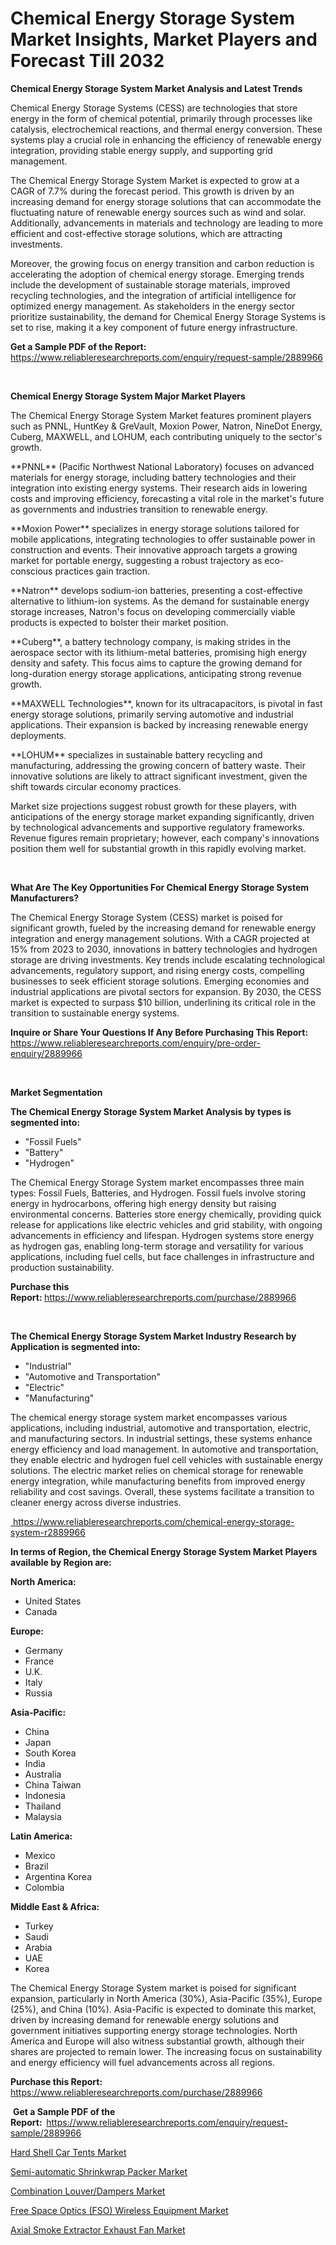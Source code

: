 <p><h1>Chemical Energy Storage System Market Insights, Market Players and Forecast Till 2032</h1></p><p><strong>Chemical Energy Storage System Market Analysis and Latest Trends</strong></p>
<p><p>Chemical Energy Storage Systems (CESS) are technologies that store energy in the form of chemical potential, primarily through processes like catalysis, electrochemical reactions, and thermal energy conversion. These systems play a crucial role in enhancing the efficiency of renewable energy integration, providing stable energy supply, and supporting grid management.</p><p>The Chemical Energy Storage System Market is expected to grow at a CAGR of 7.7% during the forecast period. This growth is driven by an increasing demand for energy storage solutions that can accommodate the fluctuating nature of renewable energy sources such as wind and solar. Additionally, advancements in materials and technology are leading to more efficient and cost-effective storage solutions, which are attracting investments.</p><p>Moreover, the growing focus on energy transition and carbon reduction is accelerating the adoption of chemical energy storage. Emerging trends include the development of sustainable storage materials, improved recycling technologies, and the integration of artificial intelligence for optimized energy management. As stakeholders in the energy sector prioritize sustainability, the demand for Chemical Energy Storage Systems is set to rise, making it a key component of future energy infrastructure.</p></p>
<p><strong>Get a Sample PDF of the Report:&nbsp;</strong> <a href="https://www.reliableresearchreports.com/enquiry/request-sample/2889966?utm_campaign=24&utm_medium=2&utm_source=Github&utm_content=ia&utm_term=14032025&utm_id=chemical-energy-storage-system">https://www.reliableresearchreports.com/enquiry/request-sample/2889966</a></p>
<p>&nbsp;</p>
<p><strong>Chemical Energy Storage System Major Market Players</strong></p>
<p><p>The Chemical Energy Storage System Market features prominent players such as PNNL, HuntKey & GreVault, Moxion Power, Natron, NineDot Energy, Cuberg, MAXWELL, and LOHUM, each contributing uniquely to the sector's growth.</p><p>**PNNL** (Pacific Northwest National Laboratory) focuses on advanced materials for energy storage, including battery technologies and their integration into existing energy systems. Their research aids in lowering costs and improving efficiency, forecasting a vital role in the market's future as governments and industries transition to renewable energy.</p><p>**Moxion Power** specializes in energy storage solutions tailored for mobile applications, integrating technologies to offer sustainable power in construction and events. Their innovative approach targets a growing market for portable energy, suggesting a robust trajectory as eco-conscious practices gain traction.</p><p>**Natron** develops sodium-ion batteries, presenting a cost-effective alternative to lithium-ion systems. As the demand for sustainable energy storage increases, Natron's focus on developing commercially viable products is expected to bolster their market position.</p><p>**Cuberg**, a battery technology company, is making strides in the aerospace sector with its lithium-metal batteries, promising high energy density and safety. This focus aims to capture the growing demand for long-duration energy storage applications, anticipating strong revenue growth.</p><p>**MAXWELL Technologies**, known for its ultracapacitors, is pivotal in fast energy storage solutions, primarily serving automotive and industrial applications. Their expansion is backed by increasing renewable energy deployments.</p><p>**LOHUM** specializes in sustainable battery recycling and manufacturing, addressing the growing concern of battery waste. Their innovative solutions are likely to attract significant investment, given the shift towards circular economy practices.</p><p>Market size projections suggest robust growth for these players, with anticipations of the energy storage market expanding significantly, driven by technological advancements and supportive regulatory frameworks. Revenue figures remain proprietary; however, each company's innovations position them well for substantial growth in this rapidly evolving market.</p></p>
<p>&nbsp;</p>
<p><strong>What Are The Key Opportunities For Chemical Energy Storage System Manufacturers?</strong></p>
<p><p>The Chemical Energy Storage System (CESS) market is poised for significant growth, fueled by the increasing demand for renewable energy integration and energy management solutions. With a CAGR projected at 15% from 2023 to 2030, innovations in battery technologies and hydrogen storage are driving investments. Key trends include escalating technological advancements, regulatory support, and rising energy costs, compelling businesses to seek efficient storage solutions. Emerging economies and industrial applications are pivotal sectors for expansion. By 2030, the CESS market is expected to surpass $10 billion, underlining its critical role in the transition to sustainable energy systems.</p></p>
<p><strong>Inquire or Share Your Questions If Any Before Purchasing This Report:</strong> <a href="https://www.reliableresearchreports.com/enquiry/pre-order-enquiry/2889966?utm_campaign=24&utm_medium=2&utm_source=Github&utm_content=ia&utm_term=14032025&utm_id=chemical-energy-storage-system">https://www.reliableresearchreports.com/enquiry/pre-order-enquiry/2889966</a></p>
<p>&nbsp;</p>
<p><strong>Market Segmentation</strong></p>
<p><strong>The Chemical Energy Storage System Market Analysis by types is segmented into:</strong></p>
<p><ul><li>"Fossil Fuels"</li><li>"Battery"</li><li>"Hydrogen"</li></ul></p>
<p><p>The Chemical Energy Storage System market encompasses three main types: Fossil Fuels, Batteries, and Hydrogen. Fossil fuels involve storing energy in hydrocarbons, offering high energy density but raising environmental concerns. Batteries store energy chemically, providing quick release for applications like electric vehicles and grid stability, with ongoing advancements in efficiency and lifespan. Hydrogen systems store energy as hydrogen gas, enabling long-term storage and versatility for various applications, including fuel cells, but face challenges in infrastructure and production sustainability.</p></p>
<p><strong>Purchase this Report:&nbsp;</strong><a href="https://www.reliableresearchreports.com/purchase/2889966?utm_campaign=24&utm_medium=2&utm_source=Github&utm_content=ia&utm_term=14032025&utm_id=chemical-energy-storage-system">https://www.reliableresearchreports.com/purchase/2889966</a></p>
<p>&nbsp;</p>
<p><strong>The Chemical Energy Storage System Market Industry Research by Application is segmented into:</strong></p>
<p><ul><li>"Industrial"</li><li>"Automotive and Transportation"</li><li>"Electric"</li><li>"Manufacturing"</li></ul></p>
<p><p>The chemical energy storage system market encompasses various applications, including industrial, automotive and transportation, electric, and manufacturing sectors. In industrial settings, these systems enhance energy efficiency and load management. In automotive and transportation, they enable electric and hydrogen fuel cell vehicles with sustainable energy solutions. The electric market relies on chemical storage for renewable energy integration, while manufacturing benefits from improved energy reliability and cost savings. Overall, these systems facilitate a transition to cleaner energy across diverse industries.</p></p>
<p><a href="https://www.reliableresearchreports.com/chemical-energy-storage-system-r2889966?utm_campaign=24&utm_medium=2&utm_source=Github&utm_content=ia&utm_term=14032025&utm_id=chemical-energy-storage-system">&nbsp;https://www.reliableresearchreports.com/chemical-energy-storage-system-r2889966</a></p>
<p><strong>In terms of Region, the Chemical Energy Storage System Market Players available by Region are:</strong></p>
<p>
    <p> <strong> North America: </strong>
        <ul>
            <li>United States</li>
            <li>Canada</li>
        </ul>
        </p> 
    <p> <strong> Europe: </strong>
        <ul>
            <li>Germany</li>
            <li>France</li>
            <li>U.K.</li>
            <li>Italy</li>
            <li>Russia</li>
        </ul>
        </p> 
    <p> <strong> Asia-Pacific: </strong>
        <ul>
            <li>China</li>
            <li>Japan</li>
            <li>South Korea</li>
            <li>India</li>
            <li>Australia</li>
            <li>China Taiwan</li>
            <li>Indonesia</li>
            <li>Thailand</li>
            <li>Malaysia</li>
        </ul>
        </p> 
    <p> <strong> Latin America: </strong>
        <ul>
            <li>Mexico</li>
            <li>Brazil</li>
            <li>Argentina Korea</li>
            <li>Colombia</li>
        </ul>
        </p> 
    <p> <strong> Middle East & Africa: </strong>
        <ul>
            <li>Turkey</li>
            <li>Saudi</li>
            <li>Arabia</li>
            <li>UAE</li>
            <li>Korea</li>
        </ul>
    </p>
    </p>
<p><p>The Chemical Energy Storage System market is poised for significant expansion, particularly in North America (30%), Asia-Pacific (35%), Europe (25%), and China (10%). Asia-Pacific is expected to dominate this market, driven by increasing demand for renewable energy solutions and government initiatives supporting energy storage technologies. North America and Europe will also witness substantial growth, although their shares are projected to remain lower. The increasing focus on sustainability and energy efficiency will fuel advancements across all regions.</p></p>
<p><strong>Purchase this Report: </strong><a href="https://www.reliableresearchreports.com/purchase/2889966?utm_campaign=24&utm_medium=2&utm_source=Github&utm_content=ia&utm_term=14032025&utm_id=chemical-energy-storage-system">https://www.reliableresearchreports.com/purchase/2889966</a></p>
<p>&nbsp;<strong>Get a Sample PDF of the Report:&nbsp;&nbsp;</strong><a href="https://www.reliableresearchreports.com/enquiry/request-sample/2889966?utm_campaign=24&utm_medium=2&utm_source=Github&utm_content=ia&utm_term=14032025&utm_id=chemical-energy-storage-system">https://www.reliableresearchreports.com/enquiry/request-sample/2889966</a></p>
<p><strong></strong></p>
<p><p><a href="https://github.com/gassmkalay/Market-Research-Report-List-1/blob/main/hard-shell-car-tents-market.md?utm_campaign=24&utm_medium=2&utm_source=Github&utm_content=ia&utm_term=14032025&utm_id=chemical-energy-storage-system">Hard Shell Car Tents Market</a></p><p><a href="https://github.com/laveeasaadrh/Market-Research-Report-List-1/blob/main/semi-automatic-shrinkwrap-packer-market.md?utm_campaign=24&utm_medium=2&utm_source=Github&utm_content=ia&utm_term=14032025&utm_id=chemical-energy-storage-system">Semi-automatic Shrinkwrap Packer Market</a></p><p><a href="https://github.com/blauetrelawz/Market-Research-Report-List-1/blob/main/combination-louverdampers-market.md?utm_campaign=24&utm_medium=2&utm_source=Github&utm_content=ia&utm_term=14032025&utm_id=chemical-energy-storage-system">Combination Louver/Dampers Market</a></p><p><a href="https://github.com/swaftaenglem/Market-Research-Report-List-1/blob/main/free-space-optics-fso-wireless-equipment-market.md?utm_campaign=24&utm_medium=2&utm_source=Github&utm_content=ia&utm_term=14032025&utm_id=chemical-energy-storage-system">Free Space Optics (FSO) Wireless Equipment Market</a></p><p><a href="https://github.com/porstgowinjq/Market-Research-Report-List-1/blob/main/axial-smoke-extractor-exhaust-fan-market.md?utm_campaign=24&utm_medium=2&utm_source=Github&utm_content=ia&utm_term=14032025&utm_id=chemical-energy-storage-system">Axial Smoke Extractor Exhaust Fan Market</a></p></p>